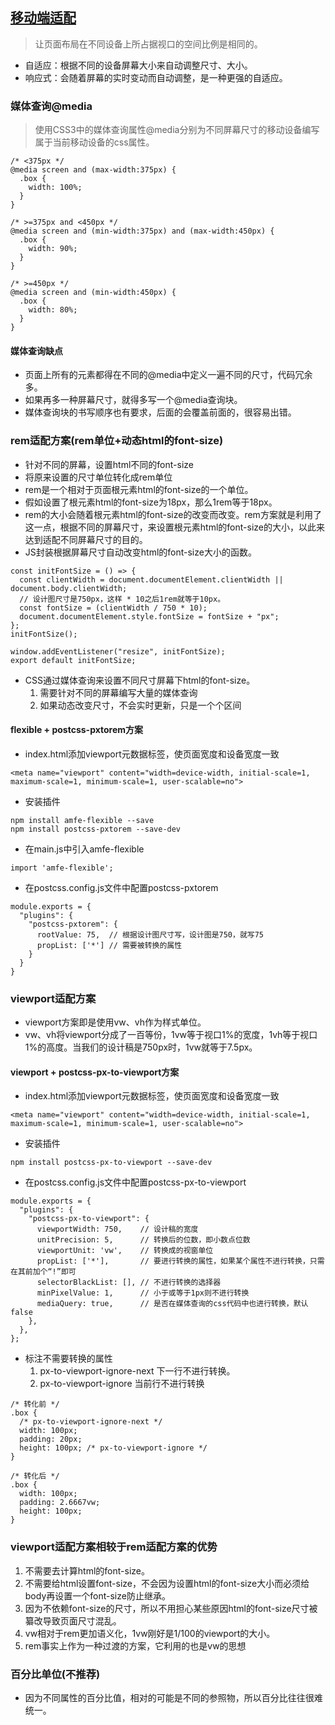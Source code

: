 ## [移动端适配](https://mp.weixin.qq.com/s/ruvX0hLzExQgCVVApJyDSA)
> 让页面布局在不同设备上所占据视口的空间比例是相同的。

- 自适应：根据不同的设备屏幕大小来自动调整尺寸、大小。
- 响应式：会随着屏幕的实时变动而自动调整，是一种更强的自适应。
### 媒体查询@media
> 使用CSS3中的媒体查询属性@media分别为不同屏幕尺寸的移动设备编写属于当前移动设备的css属性。

```
/* <375px */
@media screen and (max-width:375px) { 
  .box {
    width: 100%;
  }
}

/* >=375px and <450px */
@media screen and (min-width:375px) and (max-width:450px) {
  .box {
    width: 90%;
  }
}

/* >=450px */
@media screen and (min-width:450px) {
  .box {
    width: 80%;
  }
}
```
#### 媒体查询缺点
- 页面上所有的元素都得在不同的@media中定义一遍不同的尺寸，代码冗余多。
- 如果再多一种屏幕尺寸，就得多写一个@media查询块。
- 媒体查询块的书写顺序也有要求，后面的会覆盖前面的，很容易出错。
### rem适配方案(rem单位+动态html的font-size)
- 针对不同的屏幕，设置html不同的font-size
- 将原来设置的尺寸单位转化成rem单位
- rem是一个相对于页面根元素html的font-size的一个单位。
- 假如设置了根元素html的font-size为18px，那么1rem等于18px。
- rem的大小会随着根元素html的font-size的改变而改变。rem方案就是利用了这一点，根据不同的屏幕尺寸，来设置根元素html的font-size的大小，以此来达到适配不同屏幕尺寸的目的。
- JS封装根据屏幕尺寸自动改变html的font-size大小的函数。
```
const initFontSize = () => {
  const clientWidth = document.documentElement.clientWidth || document.body.clientWidth;
  // 设计图尺寸是750px，这样 * 10之后1rem就等于10px。
  const fontSize = (clientWidth / 750 * 10);
  document.documentElement.style.fontSize = fontSize + "px";
};
initFontSize();

window.addEventListener("resize", initFontSize);
export default initFontSize;
```
- CSS通过媒体查询来设置不同尺寸屏幕下html的font-size。
  1. 需要针对不同的屏幕编写大量的媒体查询
  2. 如果动态改变尺寸，不会实时更新，只是一个个区间
#### flexible + postcss-pxtorem方案
- index.html添加viewport元数据标签，使页面宽度和设备宽度一致
```
<meta name="viewport" content="width=device-width, initial-scale=1, maximum-scale=1, minimum-scale=1, user-scalable=no">
```
- 安装插件
```
npm install amfe-flexible --save
npm install postcss-pxtorem --save-dev
```
- 在main.js中引入amfe-flexible
```
import 'amfe-flexible';
```
- 在postcss.config.js文件中配置postcss-pxtorem
```
module.exports = {
  "plugins": {
    "postcss-pxtorem": {
      rootValue: 75,  // 根据设计图尺寸写，设计图是750，就写75
      propList: ['*'] // 需要被转换的属性
    }
  }
}
```
### viewport适配方案
- viewport方案即是使用vw、vh作为样式单位。
- vw、vh将viewport分成了一百等份，1vw等于视口1%的宽度，1vh等于视口1%的高度。当我们的设计稿是750px时，1vw就等于7.5px。
#### viewport + postcss-px-to-viewport方案
- index.html添加viewport元数据标签，使页面宽度和设备宽度一致
```
<meta name="viewport" content="width=device-width, initial-scale=1, maximum-scale=1, minimum-scale=1, user-scalable=no">
```
- 安装插件
```
npm install postcss-px-to-viewport --save-dev
```
- 在postcss.config.js文件中配置postcss-px-to-viewport
```
module.exports = {
  "plugins": {
    "postcss-px-to-viewport": {
      viewportWidth: 750,    // 设计稿的宽度
      unitPrecision: 5,      // 转换后的位数，即小数点位数
      viewportUnit: 'vw',    // 转换成的视窗单位
      propList: ['*'],       // 要进行转换的属性，如果某个属性不进行转换，只需在其前加个“!”即可
      selectorBlackList: [], // 不进行转换的选择器
      minPixelValue: 1,      // 小于或等于1px则不进行转换
      mediaQuery: true,      // 是否在媒体查询的css代码中也进行转换，默认false
    },
  },
};
```
- 标注不需要转换的属性
  1. px-to-viewport-ignore-next 下一行不进行转换。
  2. px-to-viewport-ignore 当前行不进行转换
```
/* 转化前 */
.box {
  /* px-to-viewport-ignore-next */
  width: 100px;
  padding: 20px;
  height: 100px; /* px-to-viewport-ignore */
}

/* 转化后 */
.box {
  width: 100px; 
  padding: 2.6667vw;
  height: 100px;
}
```
### viewport适配方案相较于rem适配方案的优势
1. 不需要去计算html的font-size。
2. 不需要给html设置font-size，不会因为设置html的font-size大小而必须给body再设置一个font-size防止继承。
3. 因为不依赖font-size的尺寸，所以不用担心某些原因html的font-size尺寸被纂改导致页面尺寸混乱。
4. vw相对于rem更加语义化，1vw刚好是1/100的viewport的大小。
5. rem事实上作为一种过渡的方案，它利用的也是vw的思想
### 百分比单位(不推荐)
- 因为不同属性的百分比值，相对的可能是不同的参照物，所以百分比往往很难统一。